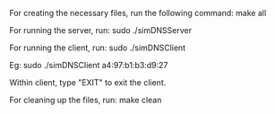 For creating the necessary files, run the following command:
    make all

For running the server, run:
    sudo ./simDNSServer

For running the client, run:
    sudo ./simDNSClient <Client Mac Address>

Eg: sudo ./simDNSClient a4:97:b1:b3:d9:27

Within client, type "EXIT" to exit the client.

For cleaning up the files, run:
    make clean